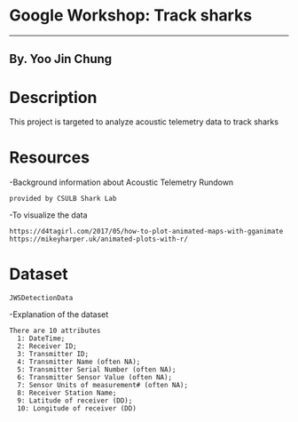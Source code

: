 # Google Workshop: Track sharks

----------------------------------------------------------------------
By. Yoo Jin Chung
----------------------------------------------------------------------

# Description
  
  This project is targeted to analyze acoustic telemetry data to track sharks

# Resources
  -Background information about Acoustic Telemetry Rundown
  
    provided by CSULB Shark Lab
  
  -To visualize the data   
  
    https://d4tagirl.com/2017/05/how-to-plot-animated-maps-with-gganimate   
    https://mikeyharper.uk/animated-plots-with-r/
  
# Dataset  
    
    JWSDetectionData
    
    
  -Explanation of the dataset
  
    There are 10 attributes
      1: DateTime;
      2: Receiver ID; 
      3: Transmitter ID; 
      4: Transmitter Name (often NA); 
      5: Transmitter Serial Number (often NA); 
      6: Transmitter Sensor Value (often NA); 
      7: Sensor Units of measurement# (often NA); 
      8: Receiver Station Name; 
      9: Latitude of receiver (DD); 
      10: Longitude of receiver (DD)
